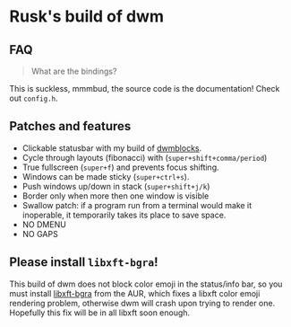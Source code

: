 # Rusk's build of dwm

## FAQ

> What are the bindings?

This is suckless, mmmbud, the source code is the documentation! Check out `config.h`.

## Patches and features

- Clickable statusbar with my build of [dwmblocks](https://github.com/lukesmithxyz/dwmblocks).
- Cycle through layouts (fibonacci) with  (`super+shift+comma/period`)
- True fullscreen (`super+f`) and prevents focus shifting.
- Windows can be made sticky (`super+ctrl+s`).
- Push windows up/down in stack (`super+shift+j/k`)
- Border only when more then one window is visible
- Swallow patch: if a program run from a terminal would make it inoperable, it temporarily takes its place to save space.
- NO DMENU
- NO GAPS

## Please install `libxft-bgra`!

This build of dwm does not block color emoji in the status/info bar, so you must install [libxft-bgra](https://aur.archlinux.org/packages/libxft-bgra/) from the AUR, which fixes a libxft color emoji rendering problem, otherwise dwm will crash upon trying to render one. Hopefully this fix will be in all libxft soon enough.
